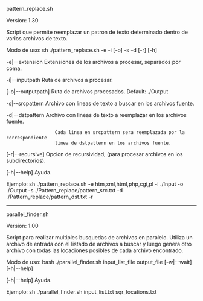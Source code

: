 
 pattern_replace.sh

 Version: 1.30

 Script que permite reemplazar un patron de texto determinado dentro de varios archivos de texto.


 Modo de uso:
 sh ./pattern_replace.sh -e -i [-o] -s -d [-r] [-h]

 -e|--extension       Extensiones de los archivos a procesar, separados por coma.
 
 -i|--inputpath       Ruta de archivos a procesar.
 
 [-o|--outputpath]    Ruta de archivos procesados. Default: ./Output
 
 -s|--srcpattern      Archivo con lineas de texto a buscar en los archivos fuente.
 
 -d|--dstpattern      Archivo con lineas de texto a reemplazar en los archivos fuente.
 
                      Cada linea en srcpattern sera reemplazada por la correspondiente 
                      linea de dstpattern en los archivos fuente.
                      
 [-r|--recursive]     Opcion de recursividad, (para procesar archivos en los subdirectorios).
 
 [-h|--help]          Ayuda.

 Ejemplo:   sh ./pattern_replace.sh -e htm,xml,html,php,cgi,pl -i ./Input -o ./Output -s ./Pattern_replace/pattern_src.txt -d ./Pattern_replace/pattern_dst.txt -r





---------------------------------------------------------------------------------------

 parallel_finder.sh

 Version: 1.00

 Script para realizar multiples busquedas de archivos en paralelo.
 Utiliza un archivo de entrada con el listado de archivos a buscar y luego
 genera otro archivo con todas las locaciones posibles de cada archivo encontrado.

 Modo de uso:
 bash ./parallel_finder.sh input_list_file output_file [-w|--wait] [-h|--help]


 [-h|--help]          Ayuda.

 Ejemplo:   sh ./parallel_finder.sh input_list.txt sqr_locations.txt


